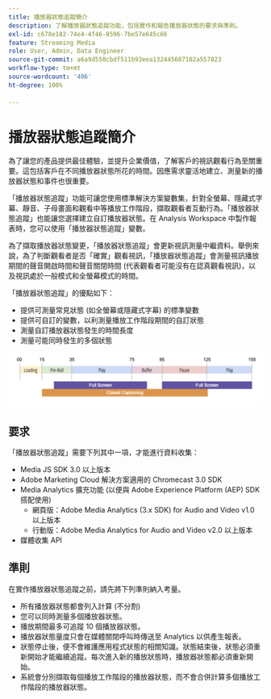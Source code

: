 ```yaml
---
title: 播放器狀態追蹤簡介
description: 了解播放器狀態追蹤功能，包括實作和報告播放器狀態的要求與準則。
exl-id: c678e182-74e4-4f46-8596-7be57e645c66
feature: Streaming Media
role: User, Admin, Data Engineer
source-git-commit: a6a9d550cbdf511b93eea132445607102a557823
workflow-type: tm+mt
source-wordcount: '406'
ht-degree: 100%

---
```


# 播放器狀態追蹤簡介

為了讓您的產品提供最佳體驗，並提升企業價值，了解客戶的視訊觀看行為至關重要。這包括客戶在不同播放器狀態所花的時間。因應需求靈活地建立、測量新的播放器狀態和事件也很重要。

「播放器狀態追蹤」功能可讓您使用標準解決方案變數集，針對全螢幕、隱藏式字幕、靜音、子母畫面和觀看中等播放工作階段，擷取觀看者互動行為。「播放器狀態追蹤」也能讓您選擇建立自訂播放器狀態。在 Analysis Workspace 中製作報表時，您可以使用「播放器狀態追蹤」變數。

為了擷取播放器狀態變更，「播放器狀態追蹤」會更新視訊測量中繼資料。舉例來說，為了判斷觀看者是否「確實」觀看視訊，「播放器狀態追蹤」會測量視訊播放期間的聲音開啟時間和聲音關閉時間 (代表觀看者可能沒有在認真觀看視訊)，以及視訊處於一般模式和全螢幕模式的時間。

「播放器狀態追蹤」的優點如下：

* 提供可測量常見狀態 (如全螢幕或隱藏式字幕) 的標準變數
* 提供可自訂的變數，以利測量播放工作階段期間的自訂狀態
* 測量自訂播放器狀態發生的時間長度
* 測量可能同時發生的多個狀態

![播放器狀態追蹤](assets/player_state_tracking.png)

## 要求

「播放器狀態追蹤」需要下列其中一項，才能進行資料收集：
* Media JS SDK 3.0 以上版本
* Adobe Marketing Cloud 解決方案適用的 Chromecast 3.0 SDK
* Media Analytics 擴充功能 (以便與 Adobe Experience Platform (AEP) SDK 搭配使用)
   * 網頁版：Adobe Media Analytics (3.x SDK) for Audio and Video v1.0 以上版本
   * 行動版：Adobe Media Analytics for Audio and Video v2.0 以上版本
* 媒體收集 API

## 準則

在實作播放器狀態追蹤之前，請先將下列準則納入考量。

* 所有播放器狀態都會列入計算 (不分割)
* 您可以同時測量多個播放器狀態。
* 播放期間最多可追蹤 10 個播放器狀態。
* 播放器狀態量度只會在媒體關閉呼叫時傳送至 Analytics 以供產生報表。
* 狀態停止後，便不會維護應用程式狀態的相關知識。狀態結束後，狀態必須重新開始才能繼續追蹤。每次進入新的播放狀態時，播放器狀態都必須重新開始。
* 系統會分別擷取每個播放工作階段的播放器狀態，而不會合併計算多個播放工作階段的播放器狀態。

